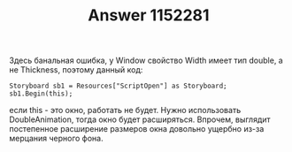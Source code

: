 ﻿---
title: "Answer 1152281"
se.owner.user_id: 240512
se.owner.display_name: "MSDN.WhiteKnight"
se.owner.link: "https://ru.stackoverflow.com/users/240512/msdn-whiteknight"
se.answer_id: 1152281
se.question_id: 1151411
se.post_type: answer
se.is_accepted: False
---
<p>Здесь банальная ошибка, у Window свойство Width имеет тип double, а не Thickness, поэтому данный код:</p>
<pre><code>Storyboard sb1 = Resources[&quot;ScriptOpen&quot;] as Storyboard;
sb1.Begin(this);
</code></pre>
<p>если this - это окно, работать не будет. Нужно использовать DoubleAnimation, тогда окно будет расширяться. Впрочем, выглядит постепенное расширение размеров окна довольно ущербно из-за мерцания черного фона.</p>
